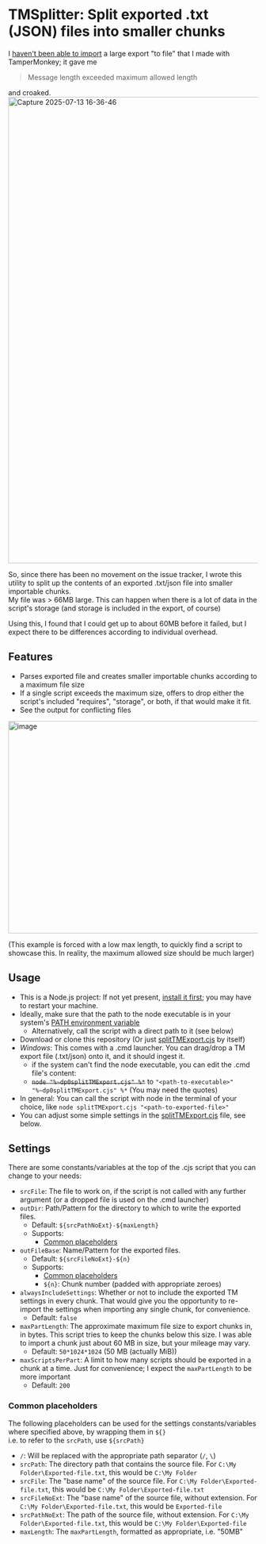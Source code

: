 # TMSplitter: Split exported .txt (JSON) files into smaller chunks
I [haven't been able to import](https://github.com/Tampermonkey/tampermonkey/issues/2492) a large export "to file" that I made with TamperMonkey; it gave me
> Message length exceeded maximum allowed length

and croaked.
<img width="1920" height="940" alt="Capture 2025-07-13 16-36-46" src="https://github.com/user-attachments/assets/1309d98d-9569-481f-a11f-3767d155cb28" />

So, since there has been no movement on the issue tracker, I wrote this utility to split up the contents of an exported .txt/json file into smaller importable chunks.  
My file was > 66MB large. This can happen when there is a lot of data in the script's storage (and storage is included in the export, of course)

Using this, I found that I could get up to about 60MB before it failed, but I expect there to be differences according to individual overhead.

## Features
- Parses exported file and creates smaller importable chunks according to a maximum file size
- If a single script exceeds the maximum size, offers to drop either the script's included "requires", "storage", or both, if that would make it fit.
- See the output for conflicting files

<img width="818" height="428" alt="image" src="https://github.com/user-attachments/assets/b8d5c256-cc7b-4074-affb-6ba4ff333497" />  

(This example is forced with a low max length, to quickly find a script to showcase this. In reality, the maximum allowed size should be much larger)

## Usage
- This is a Node.js project: If not yet present, [install it first](https://nodejs.org/en/download); you may have to restart your machine.
- Ideally, make sure that the path to the node executable is in your system's [PATH environment variable](https://www3.ntu.edu.sg/home/ehchua/programming/howto/Environment_Variables.html)
  - Alternatively, call the script with a direct path to it (see below)
- Download or clone this repository (Or just [splitTMExport.cjs](https://github.com/Black-Platypus/TMSplitter/blob/main/splitTMExport.cjs) by itself)
- _Windows_: This comes with a .cmd launcher. You can drag/drop a TM export file (.txt/json) onto it, and it should ingest it.
  - if the system can't find the node executable, you can edit the .cmd file's content:
  - ~~`node "%~dp0splitTMExport.cjs" %*`~~ to `"<path-to-executable>" "%~dp0splitTMExport.cjs" %*` (You may need the quotes)
- In general: You can call the script with node in the terminal of your choice, like `node splitTMExport.cjs "<path-to-exported-file>"`
- You can adjust some simple settings in the [splitTMExport.cjs](https://github.com/Black-Platypus/TMSplitter/blob/main/splitTMExport.cjs#L9) file, see below.

## Settings
There are some constants/variables at the top of the .cjs script that you can change to your needs:
- `srcFile`: The file to work on, if the script is not called with any further argument (or a dropped file is used on the .cmd launcher)
- `outDir`: Path/Pattern for the directory to which to write the exported files.
  - Default: `${srcPathNoExt}-${maxLength}`
  - Supports:
    - [Common placeholders](#common-placeholders)
- `outFileBase`: Name/Pattern for the exported files.
  - Default: `${srcFileNoExt}-${n}`
  - Supports:
    - [Common placeholders](#common-placeholders)
    - `${n}`: Chunk number (padded with appropriate zeroes)
- `alwaysIncludeSettings`: Whether or not to include the exported TM settings in every chunk. That would give you the opportunity to re-import the settings when importing any single chunk, for convenience.
  - Default: `false`
- `maxPartLength`: The approximate maximum file size to export chunks in, in bytes. This script tries to keep the chunks below this size. I was able to import a chunk just about 60 MB in size, but your mileage may vary.
  - Default: `50*1024*1024` (50 MB (actually MiB))
- `maxScriptsPerPart`: A limit to how many scripts should be exported in a chunk at a time. Just for convenience; I expect the `maxPartLength` to be more important
  - Default: `200`

### Common placeholders
The following placeholders can be used for the settings constants/variables where specified above, by wrapping them in `${}`  
  i.e. to refer to the `srcPath`, use `${srcPath}`
- `/`: Will be replaced with the appropriate path separator (`/`, `\`)
- `srcPath`: The directory path that contains the source file. For `C:\My Folder\Exported-file.txt`, this would be `C:\My Folder`
- `srcFile`: The "base name" of the source file. For `C:\My Folder\Exported-file.txt`, this would be `C:\My Folder\Exported-file.txt`
- `srcFileNoExt`: The "base name" of the source file, without extension. For `C:\My Folder\Exported-file.txt`, this would be `Exported-file`
- `srcPathNoExt`: The path of the source file, without extension. For `C:\My Folder\Exported-file.txt`, this would be `C:\My Folder\Exported-file`
- `maxLength`: The `maxPartLength`, formatted as appropriate, i.e. "50MB"
